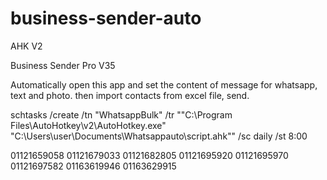 # business-sender-auto

AHK V2

Business Sender Pro V35

Automatically open this app and set the content of message for whatsapp, text and photo. then import contacts from excel file, send.

schtasks /create /tn "WhatsappBulk" /tr "\"C:\Program Files\AutoHotkey\v2\AutoHotkey.exe\" \"C:\Users\user\Documents\Whatsappauto\script.ahk"" /sc daily /st 8:00


01121659058
01121679033
01121682805
01121695920
01121695970
01121697582
01163619946
01163629915
